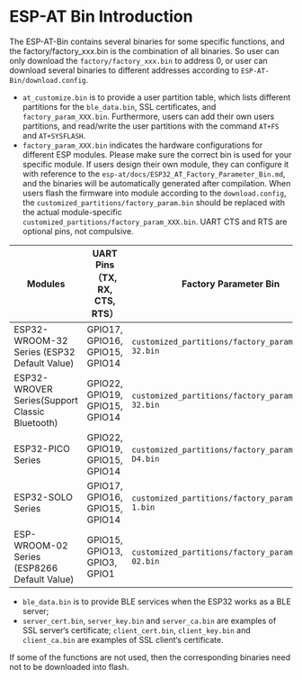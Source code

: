 ESP-AT Bin Introduction
=============

The ESP-AT-Bin contains several binaries for some specific functions, and the factory/factory_xxx.bin is the combination of all binaries. So user can only download the `factory/factory_xxx.bin` to address 0, or user can download several binaries to different addresses according to `ESP-AT-Bin/download.config`.  

 * `at_customize.bin` is to provide a user partition table, which lists different partitions for the `ble_data.bin`, SSL certificates, and `factory_param_XXX.bin`. Furthermore, users can add their own users partitions, and read/write the user partitions with the command `AT+FS` and `AT+SYSFLASH`.
 * `factory_param_XXX.bin` indicates the hardware configurations for different ESP modules. Please make sure the correct bin is used for your specific module. If users design their own module, they can configure it with reference to the `esp-at/docs/ESP32_AT_Factory_Parameter_Bin.md`, and the binaries will be automatically generated after compilation. When users flash the firmware into module according to the `download.config`, the `customized_partitions/factory_param.bin` should be replaced with the actual module-specific `customized_partitions/factory_param_XXX.bin`. UART CTS and RTS are optional pins, not compulsive.

|Modules| UART Pins（TX, RX, CTS, RTS） |Factory Parameter Bin
|---|---|---|
| ESP32-WROOM-32 Series (ESP32 Default Value)  | GPIO17, GPIO16, GPIO15, GPIO14  | `customized_partitions/factory_param_WROOM-32.bin` |  
| ESP32-WROVER Series(Support Classic Bluetooth)  | GPIO22, GPIO19, GPIO15, GPIO14 | `customized_partitions/factory_param_WROVER-32.bin` |  
| ESP32-PICO Series  | GPIO22, GPIO19, GPIO15, GPIO14  | `customized_partitions/factory_param_PICO-D4.bin` |
|ESP32-SOLO Series  | GPIO17, GPIO16, GPIO15, GPIO14 | `customized_partitions/factory_param_SOLO-1.bin` |
| ESP-WROOM-02 Series (ESP8266 Default Value)  | GPIO15, GPIO13, GPIO3, GPIO1 | `customized_partitions/factory_param_WROOM-02.bin` | 

 * `ble_data.bin` is to provide BLE services when the ESP32 works as a BLE server;
 * `server_cert.bin`, `server_key.bin` and `server_ca.bin` are examples of SSL server‘s certificate; `client_cert.bin`, `client_key.bin` and `client_ca.bin` are examples of SSL client‘s certificate.  

If some of the functions are not used, then the corresponding binaries need not to be downloaded into flash.  
